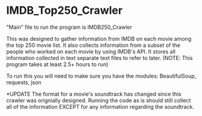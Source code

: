 # IMDB_Top250_Crawler

"Main" file to run the program is IMDB250_Crawler

This was designed to gather information from IMDB on each movie among the top 250 movie list. 
It also collects information from a subset of the people who worked on each movie by using IMDB's API. 
It stores all information collected in text separate text files to refer to later. 
(NOTE: This program takes at least 2.5+ hours to run)

To run this you will need to make sure you have the modules: BeautifulSoup, requests, json

*UPDATE
The format for a movie's soundtrack has changed since this crawler was orignially designed. Running the code as is should still collect all of the information EXCEPT for any information regarding the soundtrack.
